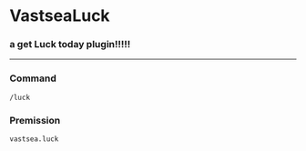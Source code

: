 # VastseaLuck
### a get Luck today plugin!!!!!

---
### Command

~~~
/luck
~~~

### Premission
~~~
vastsea.luck
~~~